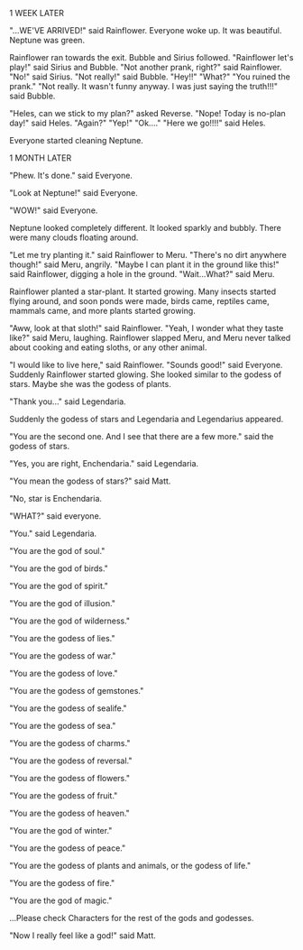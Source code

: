 1 WEEK LATER

"...WE'VE ARRIVED!" said Rainflower. Everyone woke up. It was beautiful. Neptune was green.

Rainflower ran towards the exit. Bubble and Sirius followed. "Rainflower let's play!" said Sirius and Bubble. "Not another prank, right?" said Rainflower. "No!" said Sirius. "Not really!" said Bubble. "Hey!!" "What?" "You ruined the prank." "Not really. It wasn't funny anyway. I was just saying the truth!!!" said Bubble.

"Heles, can we stick to my plan?" asked Reverse. "Nope! Today is no-plan day!" said Heles. "Again?" "Yep!" "Ok...." "Here we go!!!!" said Heles.

Everyone started cleaning Neptune.

1 MONTH LATER

"Phew. It's done." said Everyone.

"Look at Neptune!" said Everyone.

"WOW!" said Everyone.

Neptune looked completely different. It looked sparkly and bubbly. There were many clouds floating around.

"Let me try planting it." said Rainflower to Meru. "There's no dirt anywhere though!" said Meru, angrily. "Maybe I can plant it in the ground like this!" said Rainflower, digging a hole in the ground. "Wait...What?" said Meru.

Rainflower planted a star-plant. It started growing. Many insects started flying around, and soon ponds were made, birds came, reptiles came, mammals came, and more plants started growing. 

"Aww, look at that sloth!" said Rainflower. "Yeah, I wonder what they taste like?" said Meru, laughing. Rainflower slapped Meru, and Meru never talked about cooking and eating sloths, or any other animal.

"I would like to live here," said Rainflower. "Sounds good!" said Everyone. Suddenly Rainflower started glowing. She looked similar to the godess of stars. Maybe she was the godess of plants. 

"Thank you..." said Legendaria.

Suddenly the godess of stars and Legendaria and Legendarius appeared.

"You are the second one. And I see that there are a few more." said the godess of stars.

"Yes, you are right, Enchendaria." said Legendaria.

"You mean the godess of stars?" said Matt.

"No, star is Enchendaria.

"WHAT?" said everyone.

"You." said Legendaria.

"You are the god of soul."

"You are the god of birds."

"You are the god of spirit."

"You are the god of illusion." 

"You are the god of wilderness."

"You are the godess of lies."

"You are the godess of war."

"You are the godess of love."

"You are the godess of gemstones." 

"You are the godess of sealife." 

"You are the godess of sea."

"You are the godess of charms."

"You are the godess of reversal."

"You are the godess of flowers."

"You are the godess of fruit."

"You are the godess of heaven."

"You are the god of winter."

"You are the godess of peace."

"You are the godess of plants and animals, or the godess of life."

"You are the godess of fire."

"You are the god of magic."

...Please check Characters for the rest of the gods and godesses.

"Now I really feel like a god!" said Matt.
